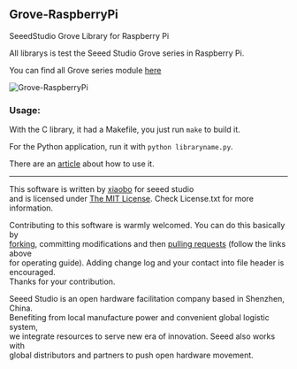 Grove-RaspberryPi
-----------------

SeeedStudio Grove Library for Raspberry Pi


All librarys is test the Seeed Studio Grove series in Raspberry Pi.


You can find all Grove series module [here][1]


![Grove-RaspberryPi][2]


### Usage:

With the C library, it had a Makefile, you just run `make` to build it.

For the Python application, run it with `python libraryname.py`.

There are an [article][3] about how to use it.

----

This software is written by [xiaobo][4] for seeed studio<br>
and is licensed under [The MIT License](http://opensource.org/licenses/mit-license.php). Check License.txt for more information.<br>

Contributing to this software is warmly welcomed. You can do this basically by<br>
[forking](https://help.github.com/articles/fork-a-repo), committing modifications and then [pulling requests](https://help.github.com/articles/using-pull-requests) (follow the links above<br>
for operating guide). Adding change log and your contact into file header is encouraged.<br>
Thanks for your contribution.

Seeed Studio is an open hardware facilitation company based in Shenzhen, China. <br>
Benefiting from local manufacture power and convenient global logistic system, <br>
we integrate resources to serve new era of innovation. Seeed also works with <br>
global distributors and partners to push open hardware movement.<br>


[1]: http://www.seeedstudio.com/wiki/GROVE_System
[2]: http://www.seeedstudio.com/wiki/images/9/92/QQ%E5%9B%BE%E7%89%8720140108102207.jpg
[3]: http://bbs.xiaomi.cn/thread-7797152-1-1.html
[4]: mailto://yexiaobo@seeedstudio.com
